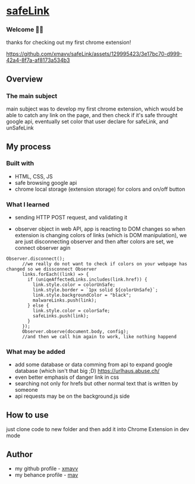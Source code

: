 # [safeLink]()

### Welcome 👨‍💻

thanks for checking out my first chrome extension!

https://github.com/xmavv/safeLink/assets/129995423/3e17bc70-d999-42a4-8f7a-af8173a534b3

## Overview

### The main subject

main subject was to develop my first chrome extension, which would be able to catch any link on the page, and then check if it's safe throught google api, eventually set color that user declare for safeLink, and unSafeLink

## My process

### Built with

- HTML, CSS, JS
- safe browsing google api
- chrome local storage (extension storage) for colors and on/off button

### What I learned

- sending HTTP POST request, and validating it

- observer object in web API, app is reacting to DOM changes so when extension is changing colors of links (which is DOM manipulation), we are just disconnecting observer and then after colors are set, we connect observer agin

```
Observer.disconnect();
      //we really do not want to check if colors on your webpage has changed so we dissconnect Observer
      links.forEach((link) => {
        if (uniqeAffectedLinks.includes(link.href)) {
          link.style.color = colorUnSafe;
          link.style.border = `1px solid ${colorUnSafe}`;
          link.style.backgroundColor = "black";
          malwareLinks.push(link);
        } else {
          link.style.color = colorSafe;
          safeLinks.push(link);
        }
      });
      Observer.observe(document.body, config);
      //and then we call him again to work, like nothing happend
```

### What may be added

- add some database or data comming from api to expand google database (which isn't that big ;D) https://urlhaus.abuse.ch/
- even better emphasis of danger link in css
- searching not only for hrefs but other normal text that is written by someone
- api requests may be on the background.js side

## How to use

just clone code to new folder and then add it into Chrome Extension in dev mode

## Author

- my github profile - [xmavv](https://github.com/xmavv)
- my behance profile - [mav](https://www.behance.net/mavrgb)
